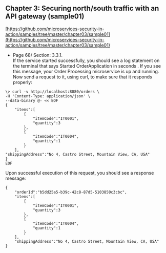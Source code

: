 ## Chapter 3: Securing north/south traffic with an API gateway (sample01)

[https://github.com/microservices-security-in-action/samples/tree/master/chapter03/sample01](https://github.com/microservices-security-in-action/samples/tree/master/chapter03/sample01)

* Page 68/ Section: 3.3.1.     
If the service started successfully, you should see a log statement on the terminal that 
says Started OrderApplication in <X> seconds . If you see this message, your 
Order Processing microservice is up and running. Now send a request to it, using curl, 
to make sure that it responds properly:
```
\> curl -v http://localhost:8080/orders \
-H 'Content-Type: application/json' \
--data-binary @- << EOF
{
    "items":[
        {
            "itemCode":"IT0001",
            "quantity":3
        },
        {
            "itemCode":"IT0004",
            "quantity":1
        }
    ],
"shippingAddress":"No 4, Castro Street, Mountain View, CA, USA"
}
EOF
```
Upon successful execution of this request, you should see a response message:
```
{
    "orderId":"b5dd25a5-b39c-42c8-87d5-5103850c3cbc",
    "items":[
        {
            "itemCode":"IT0001",
            "quantity":3
        },
        {
            "itemCode":"IT0004",
            "quantity":1
        }
    ],
    "shippingAddress":"No 4, Castro Street, Mountain View, CA, USA"
}
```